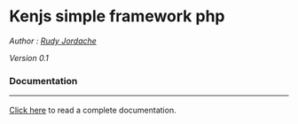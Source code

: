 <h1>Kenjs simple framework php</h1>
<cite>Author : <a href="https://www.facebook.com/rudypaesdeandrade" target="_blank">Rudy Jordache</a></cite>
<p><i>Version 0.1</i></p>
<h3>Documentation<hr></h3>
<a href="http://ksf.innozone.com.br">Click here</a> to read a complete documentation.
